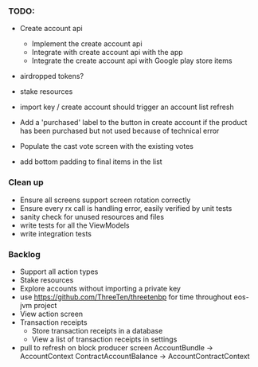 ### TODO:
- Create account api 
    - Implement the create account api 
    - Integrate with create account api with the app
    - Integrate the create account api with Google play store items
- airdropped tokens?
- stake resources

- import key / create account should trigger an account list refresh
- Add a 'purchased' label to the button in create account if the product has been purchased but not used because of technical error
- Populate the cast vote screen with the existing votes
- add bottom padding to final items in the list

### Clean up
- Ensure all screens support screen rotation correctly 
- Ensure every rx call is handling error, easily verified by unit tests
- sanity check for unused resources and files
- write tests for all the ViewModels
- write integration tests

### Backlog
- Support all action types
- Stake resources
- Explore accounts without importing a private key
- use https://github.com/ThreeTen/threetenbp for time throughout eos-jvm project
- View action screen
- Transaction receipts 
    - Store transaction receipts in a database
    - View a list of transaction receipts in settings
- pull to refresh on block producer screen
AccountBundle -> AccountContext
ContractAccountBalance -> AccountContractContext